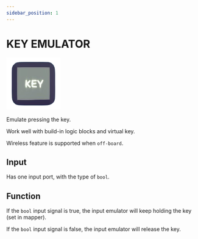 ```yaml
---
sidebar_position: 1
---
```


# KEY EMULATOR

![key](./img/key.png)

Emulate pressing the key.

Work well with build-in logic blocks and virtual key.

Wireless feature is supported when `off-board`.

## Input

Has one input port, with the type of `bool`.

## Function

If the `bool` input signal is true, the input emulator will keep holding the key (set in mapper).

If the `bool` input signal is false, the input emulator will release the key.
